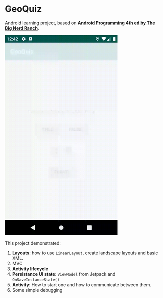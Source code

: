 # GeoQuiz

Android learning project, based on [**Android Programming 4th ed by The Big Nerd Ranch**](https://www.amazon.com/Android-Programming-Ranch-Guide-Guides/dp/0135245125).

<img src="https://github.com/Sophon/GeoQuiz_2/raw/master/geoquiz.gif" width="360" height="640">

This project demonstrated:
1. **Layouts**: how to use `LinearLayout`, create landscape layouts and basic XML.
2. MVC
3. **Activity lifecycle**
4. **Persistance UI state**: `ViewModel` from Jetpack and `OnSaveInstanceState()`
5. **Activity**: How to start one and how to communicate between them.
6. Some simple debugging

